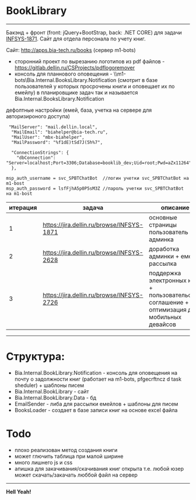 # BookLibrary
----

Бакэнд + фронт (front: jQuery+BootStrap, back: .NET CORE) для задачи [INFSYS-1871](https://jira.dellin.ru/browse/INFSYS-1871). Сайт для отдела персонала по учету книг. 

Сайт: http://apps.bia-tech.ru/books (сервер m1-bots)

- сторонний проект по вырезанию логотипов из pdf файлов - https://gitlab.dellin.ru/CSProjects/pdflogoremover
- консоль для планнового оповещения - \\\\m1-bots\Bia.Internal.BooksLibrary.Notification (смотрит в базе пользователей у которых просрочены книги и оповещает их по емейлу) в планировщике задач так и называется Bia.Internal.BooksLibrary.Notification

дефолтные настройки (емей, база, учетка на сервере для авторизироного доступа)
```
 "MailServer": "mail.dellin.local",
  "MailEmail": "biahelper@bia-tech.ru",
  "MailUser": "mbx-biahelper",
  "MailPassword": "%f1dE)tSd7J(5h%7",

  "ConnectionStrings": {
    "dbConnection": "Server=localhost;Port=3306;Database=booklib_dev;Uid=root;Pwd=aZx11264"
  },
  
msp_auth_username = svc_SPBTChatBot  //логин учетки svc_SPBTChatBot на m1-bost
msp_auth_password = lsfFjhA5p0P5sM3Z //пароль учетки svc_SPBTChatBot на m1-bost
```

|итерация|задача|описание|
|--|------|----|
|1|https://jira.dellin.ru/browse/INFSYS-1871|основные страницы пользователь и админка|
|2|https://jira.dellin.ru/browse/INFSYS-2628|доработка админки + емейл рассылка|
|3|https://jira.dellin.ru/browse/INFSYS-2726|поддержка электронных книг + пользовательское соглашение + оптимизация для мобильных девайсов |

----

# Структура:

 - Bia.Internal.BookLibrary.Notification - консоль для оповещения на почту о задолжности книг (работает на m1-bots, pfgecrftncz d task sheduler) + шаблоны писем
 - Bia.Internal.BookLibrary - сайт
 - Bia.Internal.BookLibrary.Data - бд
 - EmailSender - либа для рассылки емейлов + шаблоны для писем
 - BooksLoader - создает в базе записи книг на основе excel файла

# Todo 

- плохо реализован метод создания книги 
- может глючить таблица при малой ширине
- много лишнего js и css
- апишка для закачивания/скачивания книг открыта т.е. любой юзер может скачать/закачать люббой файл на сервер


----
**Hell Yeah!**
